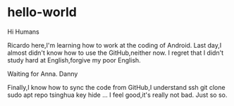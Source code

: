 # hello-world

Hi Humans

Ricardo here,I'm learning how to work at the coding of Android.
Last day,I almost didn't know how to use the GitHub,neither now.
I regret that I didn't study hard at English,forgive my poor English.

Waiting for Anna.
Danny

Finally,I know how to sync the code from GitHub,I understand ssh git clone sudo apt repo tsinghua key hide ...
I feel good,it's really not bad.
Just so so.
